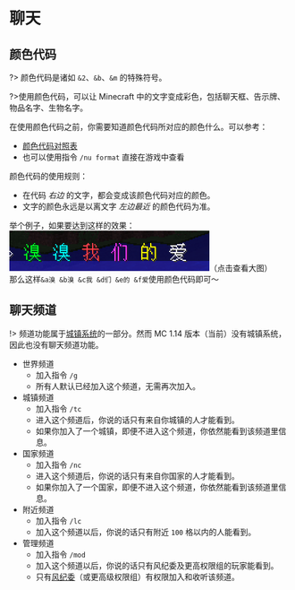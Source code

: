 # 聊天

## 颜色代码

?> 颜色代码是诸如 `&2`、`&b`、`&m` 的特殊符号。

?>使用颜色代码，可以让 Minecraft 中的文字变成彩色，包括聊天框、告示牌、物品名字、生物名字。

在使用颜色代码之前，你需要知道颜色代码所对应的颜色什么。可以参考：

- [颜色代码对照表](https://wiki.ess3.net/mc/)
- 也可以使用指令 `/nu format` 直接在游戏中查看

颜色代码的使用规则：

- 在代码 *右边* 的文字，都会变成该颜色代码对应的颜色。
- 文字的颜色永远是以离文字 *左边最近* 的颜色代码为准。

举个例子，如果要达到这样的效果：![秀秀我们的爱](../assets/images/plugins/color-code-example.png ':size=64')（点击查看大图）  
那么这样`&a溴 &b溴 &c我 &d们 &e的 &f爱`使用颜色代码即可～

## 聊天频道

!> 频道功能属于[城镇系统](/plugins/towny.md)的一部分。然而 MC 1.14 版本（当前）没有城镇系统，因此也没有聊天频道功能。

- 世界频道
  - 加入指令 `/g`
  - 所有人默认已经加入这个频道，无需再次加入。
- 城镇频道
  - 加入指令 `/tc`
  - 进入这个频道后，你说的话只有来自你城镇的人才能看到。
  - 如果你加入了一个城镇，即便不进入这个频道，你依然能看到该频道里信息。
- 国家频道
  - 加入指令 `/nc`
  - 进入这个频道后，你说的话只有来自你国家的人才能看到。
  - 如果你加入了一个国家，即便不进入这个频道，你依然能看到该频道里信息。
- 附近频道
  - 加入指令 `/lc`
  - 加入这个频道以后，你说的话只有附近 `100` 格以内的人能看到。
- 管理频道
  - 加入指令 `/mod`
  - 加入这个频道以后，你说的话只有风纪委及更高权限组的玩家能看到。
  - 只有[风纪委](../staff.md)（或更高级权限组）有权限加入和收听该频道。
